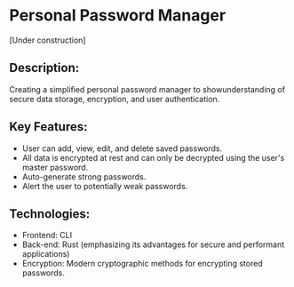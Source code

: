 # **Personal Password Manager**
[Under construction]

## **Description**:

Creating a simplified personal password manager to showunderstanding of secure data storage, encryption, and user authentication.

## **Key Features**:
- User can add, view, edit, and delete saved passwords.
- All data is encrypted at rest and can only be decrypted using the user's master password.
- Auto-generate strong passwords.
- Alert the user to potentially weak passwords.

## **Technologies**:
- Frontend: CLI
- Back-end: Rust (emphasizing its advantages for secure and performant applications)
- Encryption: Modern cryptographic methods for encrypting stored passwords.